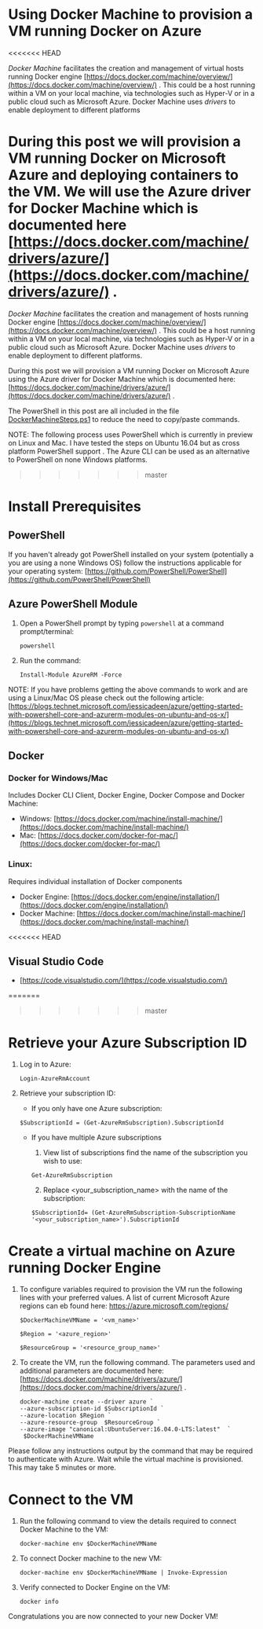 # Using Docker Machine to provision a VM running Docker on Azure
<<<<<<< HEAD

_Docker Machine_ facilitates the creation and management of virtual hosts running Docker engine [https://docs.docker.com/machine/overview/](https://docs.docker.com/machine/overview/) . This could be a host running within a VM on your local machine, via technologies such as Hyper-V or in a public cloud such as Microsoft Azure. Docker Machine uses _drivers_ to enable deployment to different platforms

During this post we will provision a VM running Docker on Microsoft Azure and deploying containers to the VM. We will use the Azure driver for Docker Machine which is documented here [https://docs.docker.com/machine/drivers/azure/](https://docs.docker.com/machine/drivers/azure/) .
=======
_Docker Machine_ facilitates the creation and management of hosts running Docker engine [https://docs.docker.com/machine/overview/](https://docs.docker.com/machine/overview/) . This could be a host running within a VM on your local machine, via technologies such as Hyper-V or in a public cloud such as Microsoft Azure. Docker Machine uses _drivers_ to enable deployment to different platforms.

During this post we will provision a VM running Docker on Microsoft Azure using the Azure driver for Docker Machine which is documented here: [https://docs.docker.com/machine/drivers/azure/](https://docs.docker.com/machine/drivers/azure/) .

The PowerShell in this post are all included in the file [DockerMachineSteps.ps1](DockerMachineSteps.ps1) to reduce the need to copy/paste commands.

NOTE: The following process uses PowerShell which is currently in preview on Linux and Mac. I have tested the steps on Ubuntu 16.04 but as cross platform PowerShell support . The Azure CLI can be used as an alternative to PowerShell on none Windows platforms.
>>>>>>> master

# Install Prerequisites
## PowerShell

If you haven't already got PowerShell installed on your system (potentially a you are using a none Windows OS) follow the instructions applicable for your operating system: [https://github.com/PowerShell/PowerShell](https://github.com/PowerShell/PowerShell)

## Azure PowerShell Module

1. Open a PowerShell prompt by typing ```powershell``` at a command prompt/terminal:

    ```
    powershell
    ```
2. Run the command:

    ```
    Install-Module AzureRM -Force
    ```
    
NOTE: If you have problems getting the above commands to work and are using a Linux/Mac OS please check out the following article:
[https://blogs.technet.microsoft.com/jessicadeen/azure/getting-started-with-powershell-core-and-azurerm-modules-on-ubuntu-and-os-x/](https://blogs.technet.microsoft.com/jessicadeen/azure/getting-started-with-powershell-core-and-azurerm-modules-on-ubuntu-and-os-x/)

## Docker

### Docker for Windows/Mac

Includes Docker CLI Client, Docker Engine, Docker Compose and Docker Machine:

- Windows: [https://docs.docker.com/machine/install-machine/](https://docs.docker.com/machine/install-machine/)
- Mac: [https://docs.docker.com/docker-for-mac/](https://docs.docker.com/docker-for-mac/)

### Linux:

Requires individual installation of Docker components

- Docker Engine: [https://docs.docker.com/engine/installation/](https://docs.docker.com/engine/installation/)
- Docker Machine: [https://docs.docker.com/machine/install-machine/](https://docs.docker.com/machine/install-machine/)

<<<<<<< HEAD
## Visual Studio Code

- [https://code.visualstudio.com/](https://code.visualstudio.com/)

=======
>>>>>>> master
# Retrieve your Azure Subscription ID

1. Log in to Azure:

    ```
    Login-AzureRmAccount
    ```

2. Retrieve your subscription ID:
    - If you only have one Azure subscription:
    
    ```
    $SubscriptionId = (Get-AzureRmSubscription).SubscriptionId
    ```
    
    - If you have multiple Azure subscriptions
        1. View list of subscriptions find the name of the subscription you wish to use:

        ```
        Get-AzureRmSubscription
        ```

        2. Replace <your_subscription_name> with the name of the subscription:
    
        ```
        $SubscriptionId= (Get-AzureRmSubscription-SubscriptionName '<your_subscription_name>').SubscriptionId
        ```

# Create a virtual machine on Azure running Docker Engine

1. To configure variables required to provision the VM run the following lines with your preferred values. A list of current Microsoft Azure regions can eb found here: https://azure.microsoft.com/regions/

    ```
    $DockerMachineVMName = '<vm_name>'

    $Region = '<azure_region>'

    $ResourceGroup = '<resource_group_name>'
    ```
    
    
2. To create the VM, run the following command. The parameters used  and additional parameters are documented here: [https://docs.docker.com/machine/drivers/azure/](https://docs.docker.com/machine/drivers/azure/) .

    ```
    docker-machine create --driver azure `
    --azure-subscription-id $SubscriptionId `
    --azure-location $Region `
    --azure-resource-group  $ResourceGroup `
    --azure-image "canonical:UbuntuServer:16.04.0-LTS:latest"  `
     $DockerMachineVMName
    ```
Please follow any instructions output by the command that may be required to authenticate with Azure. Wait while the virtual machine is provisioned. This may take 5 minutes or more.

# Connect to the VM

1. Run the following command to view the details required to connect Docker Machine to the VM:
 
    ```
    docker-machine env $DockerMachineVMName
    ```
2. To connect Docker machine to the new VM:

    ```
    docker-machine env $DockerMachineVMName | Invoke-Expression
    ```
3. Verify connected to Docker Engine on the VM:

    ```
    docker info
    ```
Congratulations you are now connected to your new Docker VM!
